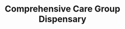 ---
title: "Comprehensive Care Group Dispensary"
url: /west-memphis/comprehensive-care-group-dispensary/
shop: Hanf
---